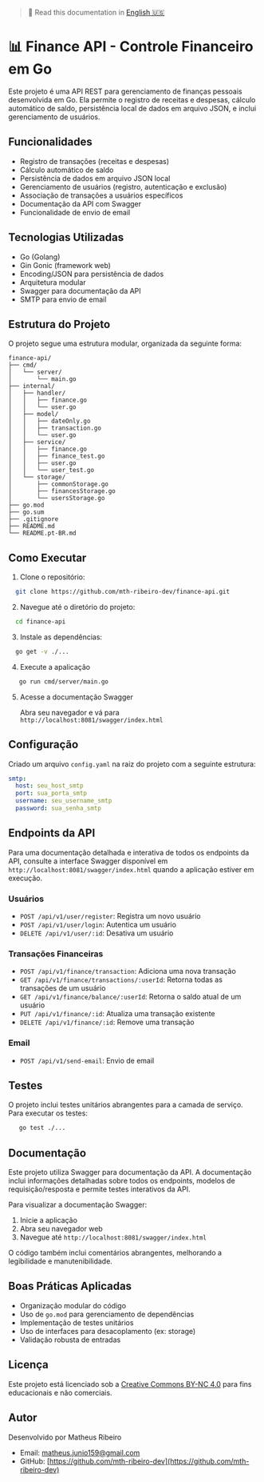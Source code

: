 > 📘 Read this documentation in [English 🇺🇸](./README.md)

# 📊 Finance API - Controle Financeiro em Go

Este projeto é uma API REST para gerenciamento de finanças pessoais desenvolvida em Go. Ela permite o registro de receitas e despesas, cálculo automático de saldo, persistência local de dados em arquivo JSON, e inclui gerenciamento de usuários.

## Funcionalidades

- Registro de transações (receitas e despesas)
- Cálculo automático de saldo
- Persistência de dados em arquivo JSON local
- Gerenciamento de usuários (registro, autenticação e exclusão)
- Associação de transações a usuários específicos
- Documentação da API com Swagger
- Funcionalidade de envio de email

## Tecnologias Utilizadas

- Go (Golang)
- Gin Gonic (framework web)
- Encoding/JSON para persistência de dados
- Arquitetura modular
- Swagger para documentação da API
- SMTP para envio de email

## Estrutura do Projeto

O projeto segue uma estrutura modular, organizada da seguinte forma:

```
finance-api/
├── cmd/
│   └── server/
│       └── main.go
├── internal/
│   ├── handler/
│   │   ├── finance.go
│   │   └── user.go
│   ├── model/
│   │   ├── dateOnly.go
│   │   ├── transaction.go
│   │   └── user.go
│   ├── service/
│   │   ├── finance.go
│   │   ├── finance_test.go
│   │   ├── user.go
│   │   └── user_test.go
│   └── storage/
│       ├── commonStorage.go
│       ├── financesStorage.go
│       └── usersStorage.go
├── go.mod
├── go.sum
├── .gitignore
├── README.md
└── README.pt-BR.md
```

## Como Executar

1. Clone o repositório:

```bash
  git clone https://github.com/mth-ribeiro-dev/finance-api.git
```
2. Navegue até o diretório do projeto:

```bash
  cd finance-api
```
3. Instale as dependências:

```bash
  go get -v ./...
```
4. Execute a apalicação
```bash
   go run cmd/server/main.go
```

5. Acesse a documentação Swagger

   Abra seu navegador e vá para `http://localhost:8081/swagger/index.html`

## Configuração

Criado um arquivo `config.yaml` na raiz do projeto com a seguinte estrutura:

```yaml
smtp:
  host: seu_host_smtp
  port: sua_porta_smtp
  username: seu_username_smtp
  password: sua_senha_smtp
```


## Endpoints da API

Para uma documentação detalhada e interativa de todos os endpoints da API, consulte a interface Swagger disponível em `http://localhost:8081/swagger/index.html` quando a aplicação estiver em execução.

### Usuários
- `POST /api/v1/user/register`: Registra um novo usuário
- `POST /api/v1/user/login`: Autentica um usuário
- `DELETE /api/v1/user/:id`: Desativa um usuário

### Transações Financeiras
- `POST /api/v1/finance/transaction`: Adiciona uma nova transação
- `GET /api/v1/finance/transactions/:userId`: Retorna todas as transações de um usuário
- `GET /api/v1/finance/balance/:userId`: Retorna o saldo atual de um usuário
- `PUT /api/v1/finance/:id`: Atualiza uma transação existente
- `DELETE /api/v1/finance/:id`: Remove uma transação

### Email
- `POST /api/v1/send-email`: Envio de email

## Testes

O projeto inclui testes unitários abrangentes para a camada de serviço. Para executar os testes:
```bash
   go test ./...
```

## Documentação

Este projeto utiliza Swagger para documentação da API. A documentação inclui informações detalhadas sobre todos os endpoints, modelos de requisição/resposta e permite testes interativos da API.

Para visualizar a documentação Swagger:
1. Inicie a aplicação
2. Abra seu navegador web
3. Navegue até `http://localhost:8081/swagger/index.html`

O código também inclui comentários abrangentes, melhorando a legibilidade e manutenibilidade.

## Boas Práticas Aplicadas

- Organização modular do código
- Uso de `go.mod` para gerenciamento de dependências
- Implementação de testes unitários
- Uso de interfaces para desacoplamento (ex: storage)
- Validação robusta de entradas

## Licença

Este projeto está licenciado sob a [Creative Commons BY-NC 4.0](https://creativecommons.org/licenses/by-nc/4.0/) para fins educacionais e não comerciais.

## Autor

Desenvolvido por Matheus Ribeiro
- Email: matheus.junio159@gmail.com
- GitHub: [https://github.com/mth-ribeiro-dev](https://github.com/mth-ribeiro-dev)